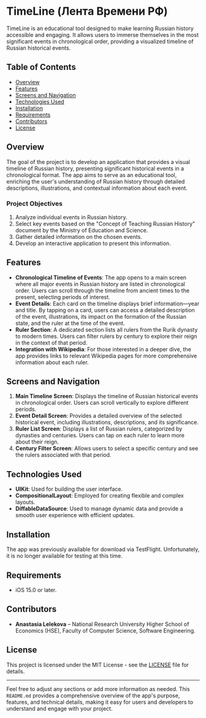 # TimeLine (Лента Времени РФ)

TimeLine is an educational tool designed to make learning Russian history accessible and engaging. It allows users to immerse themselves in the most significant events in chronological order, providing a visualized timeline of Russian historical events.

## Table of Contents

- [Overview](#overview)
- [Features](#features)
- [Screens and Navigation](#screens-and-navigation)
- [Technologies Used](#technologies-used)
- [Installation](#installation)
- [Requirements](#requirements)
- [Contributors](#contributors)
- [License](#license)

## Overview

The goal of the project is to develop an application that provides a visual timeline of Russian history, presenting significant historical events in a chronological format. The app aims to serve as an educational tool, enriching the user's understanding of Russian history through detailed descriptions, illustrations, and contextual information about each event.

### Project Objectives

1. Analyze individual events in Russian history.
2. Select key events based on the "Concept of Teaching Russian History" document by the Ministry of Education and Science.
3. Gather detailed information on the chosen events.
4. Develop an interactive application to present this information.

## Features

- **Chronological Timeline of Events**: The app opens to a main screen where all major events in Russian history are listed in chronological order. Users can scroll through the timeline from ancient times to the present, selecting periods of interest.
- **Event Details**: Each card on the timeline displays brief information—year and title. By tapping on a card, users can access a detailed description of the event, illustrations, its impact on the formation of the Russian state, and the ruler at the time of the event.
- **Ruler Section**: A dedicated section lists all rulers from the Rurik dynasty to modern times. Users can filter rulers by century to explore their reign in the context of that period.
- **Integration with Wikipedia**: For those interested in a deeper dive, the app provides links to relevant Wikipedia pages for more comprehensive information about each ruler.

## Screens and Navigation

1. **Main Timeline Screen**: Displays the timeline of Russian historical events in chronological order. Users can scroll vertically to explore different periods.
2. **Event Detail Screen**: Provides a detailed overview of the selected historical event, including illustrations, descriptions, and its significance.
3. **Ruler List Screen**: Displays a list of Russian rulers, categorized by dynasties and centuries. Users can tap on each ruler to learn more about their reign.
4. **Century Filter Screen**: Allows users to select a specific century and see the rulers associated with that period.

## Technologies Used

- **UIKit**: Used for building the user interface.
- **CompositionalLayout**: Employed for creating flexible and complex layouts.
- **DiffableDataSource**: Used to manage dynamic data and provide a smooth user experience with efficient updates.

## Installation

The app was previously available for download via TestFlight. Unfortunately, it is no longer available for testing at this time.

## Requirements

- iOS 15.0 or later.

## Contributors

- **Anastasia Lelekova** – National Research University Higher School of Economics (HSE), Faculty of Computer Science, Software Engineering.

## License

This project is licensed under the MIT License - see the [LICENSE](LICENSE) file for details.

---

Feel free to adjust any sections or add more information as needed. This `README.md` provides a comprehensive overview of the app's purpose, features, and technical details, making it easy for users and developers to understand and engage with your project.
